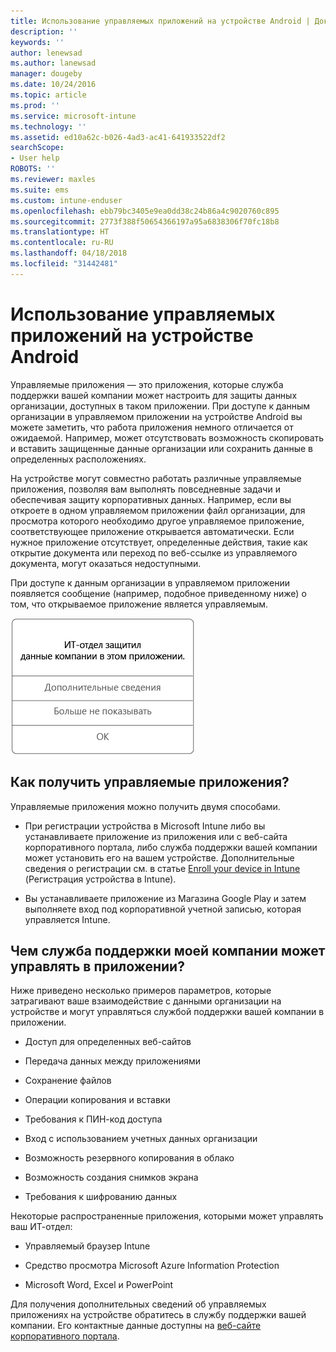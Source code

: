 ```yaml
---
title: Использование управляемых приложений на устройстве Android | Документы Майкрософт
description: ''
keywords: ''
author: lenewsad
ms.author: lanewsad
manager: dougeby
ms.date: 10/24/2016
ms.topic: article
ms.prod: ''
ms.service: microsoft-intune
ms.technology: ''
ms.assetid: ed10a62c-b026-4ad3-ac41-641933522df2
searchScope:
- User help
ROBOTS: ''
ms.reviewer: maxles
ms.suite: ems
ms.custom: intune-enduser
ms.openlocfilehash: ebb79bc3405e9ea0dd38c24b86a4c9020760c895
ms.sourcegitcommit: 2773f388f50654366197a95a6838306f70fc18b8
ms.translationtype: HT
ms.contentlocale: ru-RU
ms.lasthandoff: 04/18/2018
ms.locfileid: "31442481"
---
```

# <a name="use-managed-apps-on-your-android-device"></a>Использование управляемых приложений на устройстве Android

Управляемые приложения — это приложения, которые служба поддержки вашей компании может настроить для защиты данных организации, доступных в таком приложении. При доступе к данным организации в управляемом приложении на устройстве Android вы можете заметить, что работа приложения немного отличается от ожидаемой. Например, может отсутствовать возможность скопировать и вставить защищенные данные организации или сохранить данные в определенных расположениях.

На устройстве могут совместно работать различные управляемые приложения, позволяя вам выполнять повседневные задачи и обеспечивая защиту корпоративных данных. Например, если вы откроете в одном управляемом приложении файл организации, для просмотра которого необходимо другое управляемое приложение, соответствующее приложение открывается автоматически. Если нужное приложение отсутствует, определенные действия, такие как открытие документа или переход по веб-ссылке из управляемого документа, могут оказаться недоступными.

При доступе к данным организации в управляемом приложении появляется сообщение (например, подобное приведенному ниже) о том, что открываемое приложение является управляемым.

![open-managed-apps-message](./media/managed-apps-message.png)

## <a name="how-do-i-get-managed-apps"></a>Как получить управляемые приложения?
Управляемые приложения можно получить двумя способами.

-   При регистрации устройства в Microsoft Intune либо вы устанавливаете приложение из приложения или с веб-сайта корпоративного портала, либо служба поддержки вашей компании может установить его на вашем устройстве. Дополнительные сведения о регистрации см. в статье [Enroll your device in Intune](enroll-your-device-in-Intune-android.md) (Регистрация устройства в Intune).

-   Вы устанавливаете приложение из Магазина Google Play и затем выполняете вход под корпоративной учетной записью, которая управляется Intune.

## <a name="what-can-my-company-support-manage-in-an-app"></a>Чем служба поддержки моей компании может управлять в приложении?
Ниже приведено несколько примеров параметров, которые затрагивают ваше взаимодействие с данными организации на устройстве и могут управляться службой поддержки вашей компании в приложении.

-   Доступ для определенных веб-сайтов

-   Передача данных между приложениями

-   Сохранение файлов

-   Операции копирования и вставки

-   Требования к ПИН-код доступа

-   Вход с использованием учетных данных организации

-   Возможность резервного копирования в облако

-   Возможность создания снимков экрана

-   Требования к шифрованию данных

Некоторые распространенные приложения, которыми может управлять ваш ИТ-отдел:

-   Управляемый браузер Intune

-   Средство просмотра Microsoft Azure Information Protection

-   Microsoft Word, Excel и PowerPoint

Для получения дополнительных сведений об управляемых приложениях на устройстве обратитесь в службу поддержки вашей компании. Его контактные данные доступны на [веб-сайте корпоративного портала](https://portal.manage.microsoft.com#HelpDeskDialog).
